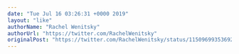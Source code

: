```yaml
---
date: "Tue Jul 16 03:26:31 +0000 2019"
layout: "like"
authorName: "Rachel Wenitsky"
authorUrl: "https://twitter.com/RachelWenitsky"
originalPost: "https://twitter.com/RachelWenitsky/status/1150969935369256961"
---
```

